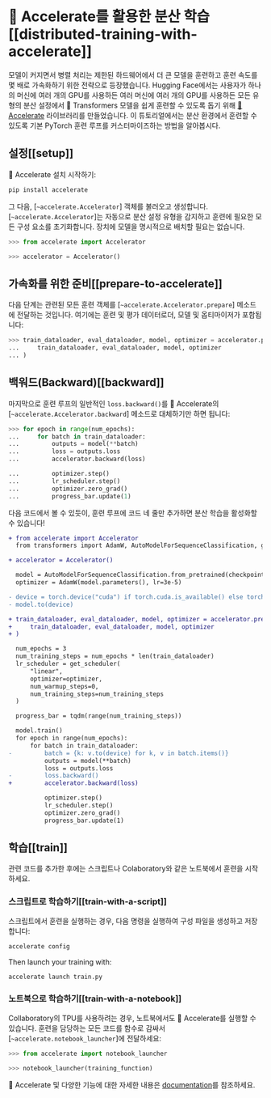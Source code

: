 <!--Copyright 2022 The HuggingFace Team. All rights reserved.

Licensed under the Apache License, Version 2.0 (the "License"); you may not use this file except in compliance with
the License. You may obtain a copy of the License at

http://www.apache.org/licenses/LICENSE-2.0

Unless required by applicable law or agreed to in writing, software distributed under the License is distributed on
an "AS IS" BASIS, WITHOUT WARRANTIES OR CONDITIONS OF ANY KIND, either express or implied. See the License for the
specific language governing permissions and limitations under the License.

⚠️ Note that this file is in Markdown but contain specific syntax for our doc-builder (similar to MDX) that may not be
rendered properly in your Markdown viewer.

-->

# 🤗 Accelerate를 활용한 분산 학습[[distributed-training-with-accelerate]]

모델이 커지면서 병렬 처리는 제한된 하드웨어에서 더 큰 모델을 훈련하고 훈련 속도를 몇 배로 가속화하기 위한 전략으로 등장했습니다. Hugging Face에서는 사용자가 하나의 머신에 여러 개의 GPU를 사용하든 여러 머신에 여러 개의 GPU를 사용하든 모든 유형의 분산 설정에서 🤗 Transformers 모델을 쉽게 훈련할 수 있도록 돕기 위해 [🤗 Accelerate](https://hf-mirror.com/docs/accelerate) 라이브러리를 만들었습니다. 이 튜토리얼에서는 분산 환경에서 훈련할 수 있도록 기본 PyTorch 훈련 루프를 커스터마이즈하는 방법을 알아봅시다.

## 설정[[setup]]

🤗 Accelerate 설치 시작하기:

```bash
pip install accelerate
```

그 다음, [`~accelerate.Accelerator`] 객체를 불러오고 생성합니다. [`~accelerate.Accelerator`]는 자동으로 분산 설정 유형을 감지하고 훈련에 필요한 모든 구성 요소를 초기화합니다. 장치에 모델을 명시적으로 배치할 필요는 없습니다.

```py
>>> from accelerate import Accelerator

>>> accelerator = Accelerator()
```

## 가속화를 위한 준비[[prepare-to-accelerate]]

다음 단계는 관련된 모든 훈련 객체를 [`~accelerate.Accelerator.prepare`] 메소드에 전달하는 것입니다. 여기에는 훈련 및 평가 데이터로더, 모델 및 옵티마이저가 포함됩니다:

```py
>>> train_dataloader, eval_dataloader, model, optimizer = accelerator.prepare(
...     train_dataloader, eval_dataloader, model, optimizer
... )
```

## 백워드(Backward)[[backward]]

마지막으로 훈련 루프의 일반적인 `loss.backward()`를 🤗 Accelerate의 [`~accelerate.Accelerator.backward`] 메소드로 대체하기만 하면 됩니다:

```py
>>> for epoch in range(num_epochs):
...     for batch in train_dataloader:
...         outputs = model(**batch)
...         loss = outputs.loss
...         accelerator.backward(loss)

...         optimizer.step()
...         lr_scheduler.step()
...         optimizer.zero_grad()
...         progress_bar.update(1)
```

다음 코드에서 볼 수 있듯이, 훈련 루프에 코드 네 줄만 추가하면 분산 학습을 활성화할 수 있습니다!

```diff
+ from accelerate import Accelerator
  from transformers import AdamW, AutoModelForSequenceClassification, get_scheduler

+ accelerator = Accelerator()

  model = AutoModelForSequenceClassification.from_pretrained(checkpoint, num_labels=2)
  optimizer = AdamW(model.parameters(), lr=3e-5)

- device = torch.device("cuda") if torch.cuda.is_available() else torch.device("cpu")
- model.to(device)

+ train_dataloader, eval_dataloader, model, optimizer = accelerator.prepare(
+     train_dataloader, eval_dataloader, model, optimizer
+ )

  num_epochs = 3
  num_training_steps = num_epochs * len(train_dataloader)
  lr_scheduler = get_scheduler(
      "linear",
      optimizer=optimizer,
      num_warmup_steps=0,
      num_training_steps=num_training_steps
  )

  progress_bar = tqdm(range(num_training_steps))

  model.train()
  for epoch in range(num_epochs):
      for batch in train_dataloader:
-         batch = {k: v.to(device) for k, v in batch.items()}
          outputs = model(**batch)
          loss = outputs.loss
-         loss.backward()
+         accelerator.backward(loss)

          optimizer.step()
          lr_scheduler.step()
          optimizer.zero_grad()
          progress_bar.update(1)
```

## 학습[[train]]

관련 코드를 추가한 후에는 스크립트나 Colaboratory와 같은 노트북에서 훈련을 시작하세요.

### 스크립트로 학습하기[[train-with-a-script]]

스크립트에서 훈련을 실행하는 경우, 다음 명령을 실행하여 구성 파일을 생성하고 저장합니다:

```bash
accelerate config
```

Then launch your training with:

```bash
accelerate launch train.py
```

### 노트북으로 학습하기[[train-with-a-notebook]]

Collaboratory의 TPU를 사용하려는 경우, 노트북에서도 🤗 Accelerate를 실행할 수 있습니다. 훈련을 담당하는 모든 코드를 함수로 감싸서 [`~accelerate.notebook_launcher`]에 전달하세요:

```py
>>> from accelerate import notebook_launcher

>>> notebook_launcher(training_function)
```

🤗 Accelerate 및 다양한 기능에 대한 자세한 내용은 [documentation](https://hf-mirror.com/docs/accelerate)를 참조하세요.